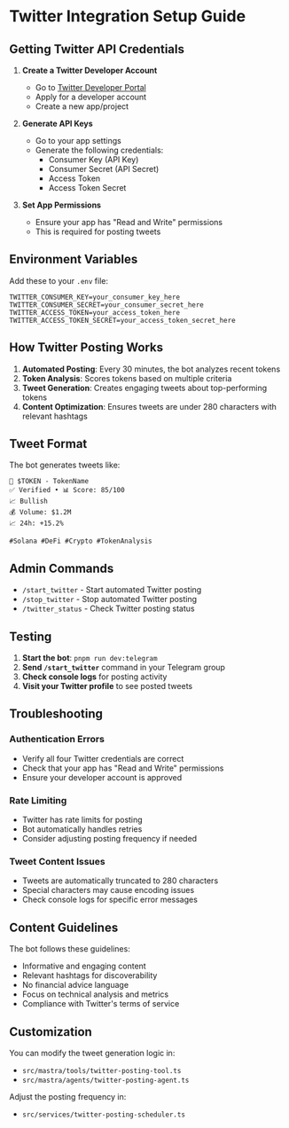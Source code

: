 # Twitter Integration Setup Guide

## Getting Twitter API Credentials

1. **Create a Twitter Developer Account**
   - Go to [Twitter Developer Portal](https://developer.twitter.com/)
   - Apply for a developer account
   - Create a new app/project

2. **Generate API Keys**
   - Go to your app settings
   - Generate the following credentials:
     - Consumer Key (API Key)
     - Consumer Secret (API Secret)
     - Access Token
     - Access Token Secret

3. **Set App Permissions**
   - Ensure your app has "Read and Write" permissions
   - This is required for posting tweets

## Environment Variables

Add these to your `.env` file:

```env
TWITTER_CONSUMER_KEY=your_consumer_key_here
TWITTER_CONSUMER_SECRET=your_consumer_secret_here
TWITTER_ACCESS_TOKEN=your_access_token_here
TWITTER_ACCESS_TOKEN_SECRET=your_access_token_secret_here
```

## How Twitter Posting Works

1. **Automated Posting**: Every 30 minutes, the bot analyzes recent tokens
2. **Token Analysis**: Scores tokens based on multiple criteria
3. **Tweet Generation**: Creates engaging tweets about top-performing tokens
4. **Content Optimization**: Ensures tweets are under 280 characters with relevant hashtags

## Tweet Format

The bot generates tweets like:
```
🚀 $TOKEN - TokenName
✅ Verified • 📊 Score: 85/100
📈 Bullish
💰 Volume: $1.2M
📈 24h: +15.2%

#Solana #DeFi #Crypto #TokenAnalysis
```

## Admin Commands

- `/start_twitter` - Start automated Twitter posting
- `/stop_twitter` - Stop automated Twitter posting
- `/twitter_status` - Check Twitter posting status

## Testing

1. **Start the bot**: `pnpm run dev:telegram`
2. **Send `/start_twitter`** command in your Telegram group
3. **Check console logs** for posting activity
4. **Visit your Twitter profile** to see posted tweets

## Troubleshooting

### Authentication Errors
- Verify all four Twitter credentials are correct
- Check that your app has "Read and Write" permissions
- Ensure your developer account is approved

### Rate Limiting
- Twitter has rate limits for posting
- Bot automatically handles retries
- Consider adjusting posting frequency if needed

### Tweet Content Issues
- Tweets are automatically truncated to 280 characters
- Special characters may cause encoding issues
- Check console logs for specific error messages

## Content Guidelines

The bot follows these guidelines:
- Informative and engaging content
- Relevant hashtags for discoverability
- No financial advice language
- Focus on technical analysis and metrics
- Compliance with Twitter's terms of service

## Customization

You can modify the tweet generation logic in:
- `src/mastra/tools/twitter-posting-tool.ts`
- `src/mastra/agents/twitter-posting-agent.ts`

Adjust the posting frequency in:
- `src/services/twitter-posting-scheduler.ts`
